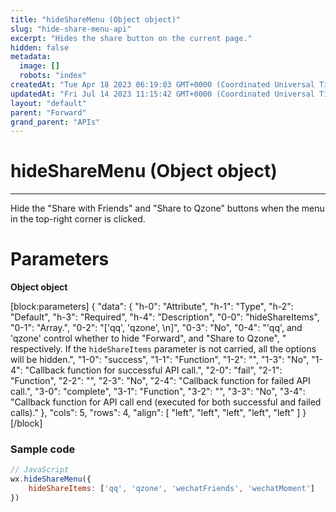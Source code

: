 ```yaml
---
title: "hideShareMenu (Object object)"
slug: "hide-share-menu-api"
excerpt: "Hides the share button on the current page."
hidden: false
metadata: 
  image: []
  robots: "index"
createdAt: "Tue Apr 18 2023 06:19:03 GMT+0000 (Coordinated Universal Time)"
updatedAt: "Fri Jul 14 2023 11:15:42 GMT+0000 (Coordinated Universal Time)"
layout: "default"
parent: "Forward"
grand_parent: "APIs"
---
```

# hideShareMenu (Object object) 
*** 
Hide the "Share with Friends" and "Share to Qzone" buttons when the menu in the top-right corner is clicked.

# Parameters

**Object object**

[block:parameters]
{
  "data": {
    "h-0": "Attribute",
    "h-1": "Type",
    "h-2": "Default",
    "h-3": "Required",
    "h-4": "Description",
    "0-0": "hideShareItems",
    "0-1": "Array.<string>",
    "0-2": "['qq', 'qzone',  \n]",
    "0-3": "No",
    "0-4": "'qq', and 'qzone' control whether to hide \"Forward\", and \"Share to Qzone\", \" respectively. If the `hideShareItems` parameter is not carried, all the options will be hidden.",
    "1-0": "success",
    "1-1": "Function",
    "1-2": "",
    "1-3": "No",
    "1-4": "Callback function for successful API call.",
    "2-0": "fail",
    "2-1": "Function",
    "2-2": "",
    "2-3": "No",
    "2-4": "Callback function for failed API call.",
    "3-0": "complete",
    "3-1": "Function",
    "3-2": "",
    "3-3": "No",
    "3-4": "Callback function for API call end (executed for both successful and failed calls)."
  },
  "cols": 5,
  "rows": 4,
  "align": [
    "left",
    "left",
    "left",
    "left",
    "left"
  ]
}
[/block]


### Sample code

```javascript
// JavaScript
wx.hideShareMenu({
	hideShareItems: ['qq', 'qzone', 'wechatFriends', 'wechatMoment']
})
```
